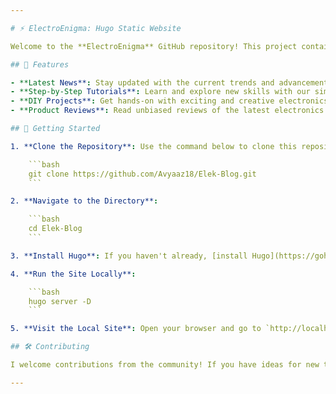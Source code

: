 ```yaml
---

# ⚡ ElectroEnigma: Hugo Static Website

Welcome to the **ElectroEnigma** GitHub repository! This project contains the code for a Hugo-based static website dedicated to electronics. Site offers various information including the latest news, easy-to-follow tutorials, engaging DIY projects, and insightful product reviews.

## 🌟 Features

- **Latest News**: Stay updated with the current trends and advancements in electronics.
- **Step-by-Step Tutorials**: Learn and explore new skills with our simple and comprehensive tutorials.
- **DIY Projects**: Get hands-on with exciting and creative electronics projects.
- **Product Reviews**: Read unbiased reviews of the latest electronics products and components.

## 🚀 Getting Started

1. **Clone the Repository**: Use the command below to clone this repository to your local machine.

    ```bash
    git clone https://github.com/Avyaaz18/Elek-Blog.git
    ```

2. **Navigate to the Directory**:

    ```bash
    cd Elek-Blog
    ```

3. **Install Hugo**: If you haven't already, [install Hugo](https://gohugo.io/getting-started/installing/) on your machine.

4. **Run the Site Locally**:

    ```bash
    hugo server -D
    ```

5. **Visit the Local Site**: Open your browser and go to `http://localhost:1313` to see the site in action.

## 🛠️ Contributing

I welcome contributions from the community! If you have ideas for new tutorials, projects, or reviews, feel free to create a pull request or open an issue.

---
```

